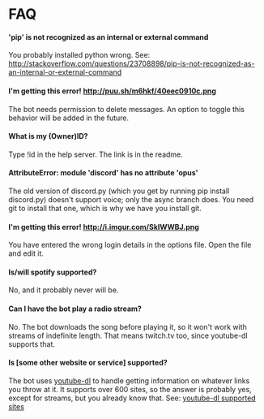 # FAQ

#### 'pip' is not recognized as an internal or external command
You probably installed python wrong.  See: http://stackoverflow.com/questions/23708898/pip-is-not-recognized-as-an-internal-or-external-command

#### I'm getting this error! http://puu.sh/m6hkf/40eec0910c.png
The bot needs permission to delete messages. An option to toggle this behavior will be added in the future.

#### What is my (Owner)ID?
Type !id in the help server.  The link is in the readme.

#### AttributeError: module 'discord' has no attribute 'opus'
The old version of discord.py (which you get by running pip install discord.py) doesn't support voice; only the async branch does.  You need git to install that one, which is why we have you install git.

#### I'm getting this error! http://i.imgur.com/SkIWWBJ.png
You have entered the wrong login details in the options file. Open the file and edit it.

#### Is/will spotify supported?
No, and it probably never will be.

#### Can I have the bot play a radio stream?
No.  The bot downloads the song before playing it, so it won't work with streams of indefinite length.  That means twitch.tv too, since youtube-dl supports that.

#### Is [some other website or service] supported?
The bot uses [youtube-dl](https://github.com/rg3/youtube-dl) to handle getting information on whatever links you throw at it.  It supports over 600 sites, so the answer is probably yes, except for streams, but you already know that.  See: [youtube-dl supported sites](https://rg3.github.io/youtube-dl/supportedsites.html "Yes, it supports various porn sites, but you probably don't want to be banned from whatever server you try it on.")